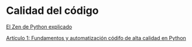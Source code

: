 
# Calidad del código
[El Zen de Python explicado](https://gist.github.com/javierdaza/4258b74e2eb7cfd4f55286061b592f37)

[Artículo 1: Fundamentos y automatización códifo de alta calidad en Python](https://medium.com/@gonzaloandres.diaz/fundamentos-y-automatizacion-codigo-de-alta-calidad-en-python-2020-671706a7f09b)

